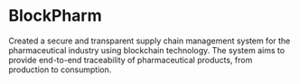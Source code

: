 # BlockPharm
Created a secure and transparent supply chain management system for the pharmaceutical industry using blockchain technology. The system aims to provide end-to-end traceability of pharmaceutical products, from production to consumption.
